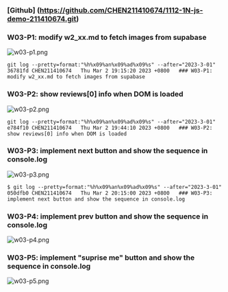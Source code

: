 ### [Github] (https://github.com/CHEN211410674/1112-1N-js-demo-211410674.git)

### W03-P1: modify w2_xx.md to fetch images from supabase

![w03-p1.png](https://sgtwgxsjtbibcbrzrfra.supabase.co/storage/v1/object/public/demo-74/md_1N_img/w03-p1.png)

```
git log --pretty=format:"%h%x09%an%x09%ad%x09%s" --after="2023-3-01"
36781fd CHEN211410674   Thu Mar 2 19:15:20 2023 +0800   ### W03-P1: modify w2_xx.md to fetch images from supabase
```

### W03-P2: show reviews[0] info when DOM is loaded

![w03-p2.png](https://sgtwgxsjtbibcbrzrfra.supabase.co/storage/v1/object/public/demo-74/md_1N_img/w03-p2.png)

```
git log --pretty=format:"%h%x09%an%x09%ad%x09%s" --after="2023-3-01"
e784f10 CHEN211410674   Thu Mar 2 19:44:10 2023 +0800   ### W03-P2: show reviews[0] info when DOM is loaded
```

### W03-P3: implement next button and show the sequence in console.log

![w03-p3.png](https://sgtwgxsjtbibcbrzrfra.supabase.co/storage/v1/object/public/demo-74/md_1N_img/w03-p3.png)

```
$ git log --pretty=format:"%h%x09%an%x09%ad%x09%s" --after="2023-3-01"
050dfb0 CHEN211410674   Thu Mar 2 20:15:00 2023 +0800   ### W03-P3: implement next button and show the sequence in console.log
```

### W03-P4: implement prev button and show the sequence in console.log

![w03-p4.png]()

### W03-P5: implement "suprise me" button and show the sequence in console.log

![w03-p5.png](https://sgtwgxsjtbibcbrzrfra.supabase.co/storage/v1/object/public/demo-74/md_1N_img/w03-p5.png)
